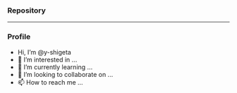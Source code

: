 ### Repository

----
### Profile

- Hi, I’m @y-shigeta
- 👀 I’m interested in ...
- 🌱 I’m currently learning ...
- 💞️ I’m looking to collaborate on ...
- 📫 How to reach me ...

<!---
y-shigeta/y-shigeta is a ✨ special ✨ repository because its `README.md` (this file) appears on your GitHub profile.
You can click the Preview link to take a look at your changes.
--->
